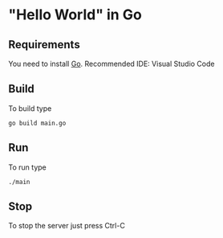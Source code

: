 # "Hello World" in Go

## Requirements
You need to install [Go](https://golang.org/doc/install).
Recommended IDE: Visual Studio Code

## Build

To build type
```
go build main.go
```

## Run

To run type
```
./main
```

## Stop

To stop the server just press Ctrl-C

